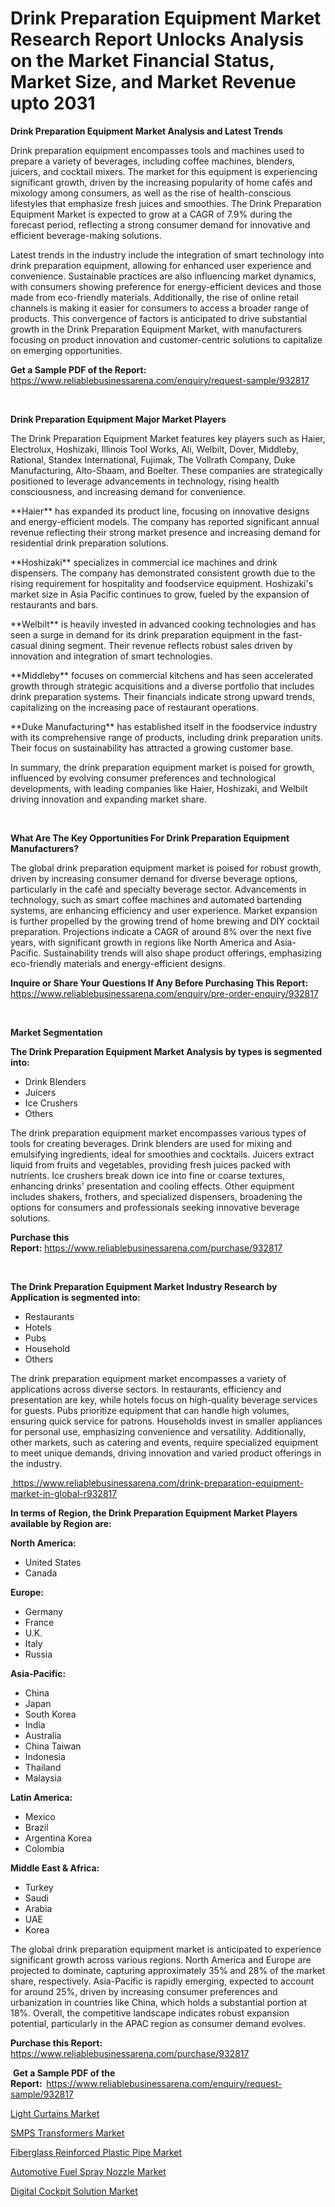 <p><h1>Drink Preparation Equipment Market Research Report Unlocks Analysis on the Market Financial Status, Market Size, and Market Revenue upto 2031</h1></p><p><strong>Drink Preparation Equipment Market Analysis and Latest Trends</strong></p>
<p><p>Drink preparation equipment encompasses tools and machines used to prepare a variety of beverages, including coffee machines, blenders, juicers, and cocktail mixers. The market for this equipment is experiencing significant growth, driven by the increasing popularity of home cafés and mixology among consumers, as well as the rise of health-conscious lifestyles that emphasize fresh juices and smoothies. The Drink Preparation Equipment Market is expected to grow at a CAGR of 7.9% during the forecast period, reflecting a strong consumer demand for innovative and efficient beverage-making solutions.</p><p>Latest trends in the industry include the integration of smart technology into drink preparation equipment, allowing for enhanced user experience and convenience. Sustainable practices are also influencing market dynamics, with consumers showing preference for energy-efficient devices and those made from eco-friendly materials. Additionally, the rise of online retail channels is making it easier for consumers to access a broader range of products. This convergence of factors is anticipated to drive substantial growth in the Drink Preparation Equipment Market, with manufacturers focusing on product innovation and customer-centric solutions to capitalize on emerging opportunities.</p></p>
<p><strong>Get a Sample PDF of the Report:&nbsp;</strong> <a href="https://www.reliablebusinessarena.com/enquiry/request-sample/932817">https://www.reliablebusinessarena.com/enquiry/request-sample/932817</a></p>
<p>&nbsp;</p>
<p><strong>Drink Preparation Equipment Major Market Players</strong></p>
<p><p>The Drink Preparation Equipment Market features key players such as Haier, Electrolux, Hoshizaki, Illinois Tool Works, Ali, Welbilt, Dover, Middleby, Rational, Standex International, Fujimak, The Vollrath Company, Duke Manufacturing, Alto-Shaam, and Boelter. These companies are strategically positioned to leverage advancements in technology, rising health consciousness, and increasing demand for convenience.</p><p>**Haier** has expanded its product line, focusing on innovative designs and energy-efficient models. The company has reported significant annual revenue reflecting their strong market presence and increasing demand for residential drink preparation solutions.</p><p>**Hoshizaki** specializes in commercial ice machines and drink dispensers. The company has demonstrated consistent growth due to the rising requirement for hospitality and foodservice equipment. Hoshizaki's market size in Asia Pacific continues to grow, fueled by the expansion of restaurants and bars.</p><p>**Welbilt** is heavily invested in advanced cooking technologies and has seen a surge in demand for its drink preparation equipment in the fast-casual dining segment. Their revenue reflects robust sales driven by innovation and integration of smart technologies.</p><p>**Middleby** focuses on commercial kitchens and has seen accelerated growth through strategic acquisitions and a diverse portfolio that includes drink preparation systems. Their financials indicate strong upward trends, capitalizing on the increasing pace of restaurant operations.</p><p>**Duke Manufacturing** has established itself in the foodservice industry with its comprehensive range of products, including drink preparation units. Their focus on sustainability has attracted a growing customer base.</p><p>In summary, the drink preparation equipment market is poised for growth, influenced by evolving consumer preferences and technological developments, with leading companies like Haier, Hoshizaki, and Welbilt driving innovation and expanding market share.</p></p>
<p>&nbsp;</p>
<p><strong>What Are The Key Opportunities For Drink Preparation Equipment Manufacturers?</strong></p>
<p><p>The global drink preparation equipment market is poised for robust growth, driven by increasing consumer demand for diverse beverage options, particularly in the café and specialty beverage sector. Advancements in technology, such as smart coffee machines and automated bartending systems, are enhancing efficiency and user experience. Market expansion is further propelled by the growing trend of home brewing and DIY cocktail preparation. Projections indicate a CAGR of around 8% over the next five years, with significant growth in regions like North America and Asia-Pacific. Sustainability trends will also shape product offerings, emphasizing eco-friendly materials and energy-efficient designs.</p></p>
<p><strong>Inquire or Share Your Questions If Any Before Purchasing This Report:</strong> <a href="https://www.reliablebusinessarena.com/enquiry/pre-order-enquiry/932817">https://www.reliablebusinessarena.com/enquiry/pre-order-enquiry/932817</a></p>
<p>&nbsp;</p>
<p><strong>Market Segmentation</strong></p>
<p><strong>The Drink Preparation Equipment Market Analysis by types is segmented into:</strong></p>
<p><ul><li>Drink Blenders</li><li>Juicers</li><li>Ice Crushers</li><li>Others</li></ul></p>
<p><p>The drink preparation equipment market encompasses various types of tools for creating beverages. Drink blenders are used for mixing and emulsifying ingredients, ideal for smoothies and cocktails. Juicers extract liquid from fruits and vegetables, providing fresh juices packed with nutrients. Ice crushers break down ice into fine or coarse textures, enhancing drinks' presentation and cooling effects. Other equipment includes shakers, frothers, and specialized dispensers, broadening the options for consumers and professionals seeking innovative beverage solutions.</p></p>
<p><strong>Purchase this Report:&nbsp;</strong><a href="https://www.reliablebusinessarena.com/purchase/932817">https://www.reliablebusinessarena.com/purchase/932817</a></p>
<p>&nbsp;</p>
<p><strong>The Drink Preparation Equipment Market Industry Research by Application is segmented into:</strong></p>
<p><ul><li>Restaurants</li><li>Hotels</li><li>Pubs</li><li>Household</li><li>Others</li></ul></p>
<p><p>The drink preparation equipment market encompasses a variety of applications across diverse sectors. In restaurants, efficiency and presentation are key, while hotels focus on high-quality beverage services for guests. Pubs prioritize equipment that can handle high volumes, ensuring quick service for patrons. Households invest in smaller appliances for personal use, emphasizing convenience and versatility. Additionally, other markets, such as catering and events, require specialized equipment to meet unique demands, driving innovation and varied product offerings in the industry.</p></p>
<p><a href="https://www.reliablebusinessarena.com/drink-preparation-equipment-market-in-global-r932817">&nbsp;https://www.reliablebusinessarena.com/drink-preparation-equipment-market-in-global-r932817</a></p>
<p><strong>In terms of Region, the Drink Preparation Equipment Market Players available by Region are:</strong></p>
<p>
    <p> <strong> North America: </strong>
        <ul>
            <li>United States</li>
            <li>Canada</li>
        </ul>
        </p> 
    <p> <strong> Europe: </strong>
        <ul>
            <li>Germany</li>
            <li>France</li>
            <li>U.K.</li>
            <li>Italy</li>
            <li>Russia</li>
        </ul>
        </p> 
    <p> <strong> Asia-Pacific: </strong>
        <ul>
            <li>China</li>
            <li>Japan</li>
            <li>South Korea</li>
            <li>India</li>
            <li>Australia</li>
            <li>China Taiwan</li>
            <li>Indonesia</li>
            <li>Thailand</li>
            <li>Malaysia</li>
        </ul>
        </p> 
    <p> <strong> Latin America: </strong>
        <ul>
            <li>Mexico</li>
            <li>Brazil</li>
            <li>Argentina Korea</li>
            <li>Colombia</li>
        </ul>
        </p> 
    <p> <strong> Middle East & Africa: </strong>
        <ul>
            <li>Turkey</li>
            <li>Saudi</li>
            <li>Arabia</li>
            <li>UAE</li>
            <li>Korea</li>
        </ul>
    </p>
    </p>
<p><p>The global drink preparation equipment market is anticipated to experience significant growth across various regions. North America and Europe are projected to dominate, capturing approximately 35% and 28% of the market share, respectively. Asia-Pacific is rapidly emerging, expected to account for around 25%, driven by increasing consumer preferences and urbanization in countries like China, which holds a substantial portion at 18%. Overall, the competitive landscape indicates robust expansion potential, particularly in the APAC region as consumer demand evolves.</p></p>
<p><strong>Purchase this Report: </strong><a href="https://www.reliablebusinessarena.com/purchase/932817">https://www.reliablebusinessarena.com/purchase/932817</a></p>
<p>&nbsp;<strong>Get a Sample PDF of the Report:&nbsp;&nbsp;</strong><a href="https://www.reliablebusinessarena.com/enquiry/request-sample/932817">https://www.reliablebusinessarena.com/enquiry/request-sample/932817</a></p>
<p><strong></strong></p>
<p><p><a href="https://medium.com/@paaboudi9k/the-light-curtains-market-decisions-are-mostly-driven-by-resource-optimization-and-e22fa3107a4e">Light Curtains Market</a></p><p><a href="https://medium.com/@paaboudi9k/the-smps-transformers-market-report-analyzes-important-operational-and-performance-data-so-one-974794a1a155">SMPS Transformers Market</a></p><p><a href="https://www.linkedin.com/pulse/fiberglass-reinforced-plastic-pipe-market-size-share-analysis-wghif?trackingId=vASe5qnGQ7G4KerJ8nceaQ%3D%3D">Fiberglass Reinforced Plastic Pipe Market</a></p><p><a href="https://issuu.com/reportprime-2/docs/automotive-fuel-spray-nozzle-market_8664e00125a5c5">Automotive Fuel Spray Nozzle Market</a></p><p><a href="https://issuu.com/reportprime-2/docs/digital-cockpit-solution-market-siz_4cf99424d3c552">Digital Cockpit Solution Market</a></p></p>